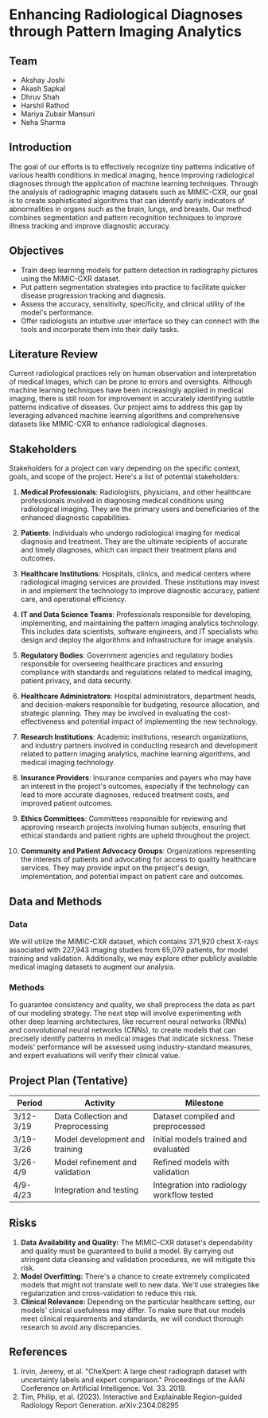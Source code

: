 # Enhancing Radiological Diagnoses through Pattern Imaging Analytics

## Team
- Akshay Joshi
- Akash Sapkal
- Dhruv Shah
- Harshil Rathod
- Mariya Zubair Mansuri
- Neha Sharma

## Introduction
The goal of our efforts is to effectively recognize tiny patterns indicative of various health conditions in medical imaging, hence improving radiological diagnoses through the application of machine learning techniques. Through the analysis of radiographic imaging datasets such as MIMIC-CXR, our goal is to create sophisticated algorithms that can identify early indicators of abnormalities in organs such as the brain, lungs, and breasts. Our method combines segmentation and pattern recognition techniques to improve illness tracking and improve diagnostic accuracy.

## Objectives
- Train deep learning models for pattern detection in radiography pictures using the MIMIC-CXR dataset.
- Put pattern segmentation strategies into practice to facilitate quicker disease progression tracking and diagnosis.
- Assess the accuracy, sensitivity, specificity, and clinical utility of the model's performance.
- Offer radiologists an intuitive user interface so they can connect with the tools and incorporate them into their daily tasks.

## Literature Review
Current radiological practices rely on human observation and interpretation of medical images, which can be prone to errors and oversights. Although machine learning techniques have been increasingly applied in medical imaging, there is still room for improvement in accurately identifying subtle patterns indicative of diseases. Our project aims to address this gap by leveraging advanced machine learning algorithms and comprehensive datasets like MIMIC-CXR to enhance radiological diagnoses.

## Stakeholders
Stakeholders for a project can vary depending on the specific context, goals, and scope of the project. Here's a list of potential stakeholders:

1. **Medical Professionals**: Radiologists, physicians, and other healthcare professionals involved in diagnosing medical conditions using radiological imaging. They are the primary users and beneficiaries of the enhanced diagnostic capabilities.

2. **Patients**: Individuals who undergo radiological imaging for medical diagnosis and treatment. They are the ultimate recipients of accurate and timely diagnoses, which can impact their treatment plans and outcomes.

3. **Healthcare Institutions**: Hospitals, clinics, and medical centers where radiological imaging services are provided. These institutions may invest in and implement the technology to improve diagnostic accuracy, patient care, and operational efficiency.

4. **IT and Data Science Teams**: Professionals responsible for developing, implementing, and maintaining the pattern imaging analytics technology. This includes data scientists, software engineers, and IT specialists who design and deploy the algorithms and infrastructure for image analysis.

5. **Regulatory Bodies**: Government agencies and regulatory bodies responsible for overseeing healthcare practices and ensuring compliance with standards and regulations related to medical imaging, patient privacy, and data security.

6. **Healthcare Administrators**: Hospital administrators, department heads, and decision-makers responsible for budgeting, resource allocation, and strategic planning. They may be involved in evaluating the cost-effectiveness and potential impact of implementing the new technology.

7. **Research Institutions**: Academic institutions, research organizations, and industry partners involved in conducting research and development related to pattern imaging analytics, machine learning algorithms, and medical imaging technology.

8. **Insurance Providers**: Insurance companies and payers who may have an interest in the project's outcomes, especially if the technology can lead to more accurate diagnoses, reduced treatment costs, and improved patient outcomes.

9. **Ethics Committees**: Committees responsible for reviewing and approving research projects involving human subjects, ensuring that ethical standards and patient rights are upheld throughout the project.
    
10. **Community and Patient Advocacy Groups**: Organizations representing the interests of patients and advocating for access to quality healthcare services. They may provide input on the project's design, implementation, and potential impact on patient care and outcomes.


## Data and Methods
### Data
We will utilize the MIMIC-CXR dataset, which contains 371,920 chest X-rays associated with 227,943 imaging studies from 65,079 patients, for model training and validation. Additionally, we may explore other publicly available medical imaging datasets to augment our analysis.

### Methods
To guarantee consistency and quality, we shall preprocess the data as part of our modeling strategy. The next step will involve experimenting with other deep learning architectures, like recurrent neural networks (RNNs) and convolutional neural networks (CNNs), to create models that can precisely identify patterns in medical images that indicate sickness. These models' performance will be assessed using industry-standard measures, and expert evaluations will verify their clinical value.

## Project Plan (Tentative)
| Period | Activity | Milestone |
|--------|----------|-----------|
| 3/12-3/19 | Data Collection and Preprocessing | Dataset compiled and preprocessed |
| 3/19-3/26 | Model development and training | Initial models trained and evaluated |
| 3/26-4/9 | Model refinement and validation | Refined models with validation |
| 4/9-4/23 | Integration and testing | Integration into radiology workflow tested |

## Risks
1. **Data Availability and Quality:** The MIMIC-CXR dataset's dependability and quality must be guaranteed to build a model. By carrying out stringent data cleansing and validation procedures, we will mitigate this risk.
2. **Model Overfitting:** There's a chance to create extremely complicated models that might not translate well to new data. We'll use strategies like regularization and cross-validation to reduce this risk.
3. **Clinical Relevance:** Depending on the particular healthcare setting, our models' clinical usefulness may differ. To make sure that our models meet clinical requirements and standards, we will conduct thorough research to avoid any discrepancies.

## References
1. Irvin, Jeremy, et al. "CheXpert: A large chest radiograph dataset with uncertainty labels and expert comparison." Proceedings of the AAAI Conference on Artificial Intelligence. Vol. 33. 2019.
2. Tim, Philip, et al. (2023). Interactive and Explainable Region-guided Radiology Report Generation. arXiv:2304.08295
